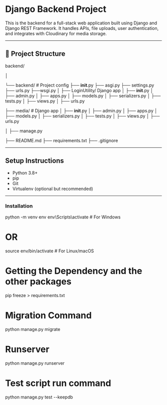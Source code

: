 
# Django Backend Project

This is the backend for a full-stack web application built using Django and Django REST Framework. It handles APIs, file uploads, user authentication, and integrates with Cloudinary for media storage.

---

## 📁 Project Structure

backend/

│



└── backend/ # Project config
├── __init__.py
├── asgi.py
├── settings.py
├── urls.py
├──wsgi.py
│
├── LoginUtility/ Django app
│ ├── __init__.py
│ ├── admin.py
│ ├── apps.py
│ ├── models.py
│ ├── serializers.py
│ ├── tests.py
│ ├── views.py
│ ├── urls.py

├── media/ #  Django app 
│ ├── __init__.py
│ ├── admin.py
│ ├── apps.py
│ ├── models.py
│ ├── serializers.py
│ ├── tests.py
│ ├── views.py
│ ├── urls.py

│
├── manage.py

├── README.md
├── requirements.txt
├── .gitignore




---

##  Setup Instructions



- Python 3.8+
- pip
- Git
- Virtualenv (optional but recommended)

---

###  Installation
python -m venv env
env\Scripts\activate      # For Windows
# OR
source env/bin/activate   # For Linux/macOS

# Getting the Dependency and the other packages
pip freeze > requirements.txt


# Migration Command
python manage.py migrate



# Runserver
python manage.py runserver

# Test script run command

python manage.py test --keepdb